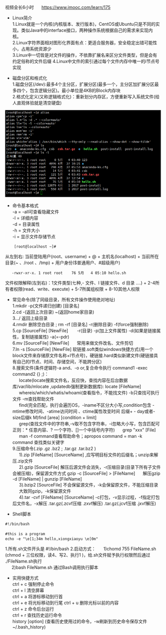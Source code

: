视频全长6小时&emsp;&ensp; https://www.imooc.com/learn/175   
 * Linux简介   
1.Linux就是一个内核(内核版本、发行版本)，CentOS或Ubuntu只是不同的实现。类似Java中的interface接口，两种操作系统根据自己的需求来实现内核。    
2.Linux字符界面相对图形化界面有点：更适合服务器，安全稳定出错可能性小，占用系统资源少     
3.Linux中一切皆是对文件的操作，不依靠扩展名来区分文件类型，但是会有约定俗称的文件后缀
4.Linux中文件的索引通过每个文件内存中唯一的i节点号实现       
    
 * 磁盘分区和格式化    
1.磁盘分区(/dev):最多4个主分区，扩展分区(最多一个，主分区加扩展分区最多四个，包含逻辑分区)。最小单位是4KB的Block内存块     
2.格式化定义(又称逻辑格式化)：重新划分内存区，方便重新写入系统文件(给人直观体验就是清空硬盘)    
    
    
 ![icon](https://github.com/StaticWalk/blog/blob/master/images/5-4-2.png?raw=true)
 * 命令基本格式   
 -a = -all可查看隐藏文件  
 -l = 详细内容   
 -d = 目录属性   
 -h = 文件大小   
 -i = 显示文件存储节点     
``` 
    [root@localhost ~]#
```    
从左到右: 当前登陆用户(root、username) + @ + 主机名(localhost) + 当前所在目录(~ 、/root 、/tmp) + 用户身份($普通用户、#超级用户)    

``` 
   -rwxr-xr-x. 1 root root    76 5月   4 05:10 hello.sh
```    
文件权限解释(左到右)：1文件类型(七种,- 文件、l 链接文件、d 目录 ....) + 2-4所有者权限(read、write、execute) + 5-7所属组权限 + 8-10其他人权限    
     
 * 常见命令(除了同级目录，所有文件操作使用绝对地址)     
 1.mkdir -p(文件递归创建) [目录名]   
 2.cd -(返回上次目录)  ~(返回home家目录)    
 3.../ 返回上级目录    
 4.rmdir 删除空白目录 ; rm -rf [目录名] -r(删除目录) -f(force强制删除)   
 5.cp [SourceFile] [NewFile] &emsp;&ensp; -r(目录)  -p(加上文件属性) -d(如果是链接属性，复制链接属性) -a(=-pdr)  
 6.mv [SourceFile] [NewFile] &emsp;&ensp;常用来做文件改名、文件剪切    
 7.ln -s [SourceFile] [NewFile] 软链接.soft类似windows快捷方式(用一个block文件来存储原文件名称+I节点号)，硬链接.hard类似新建文件(硬链接具有自己的I节点、时间、存储空间，不能跨分区)    
 8.搜索文件(条件逻辑符-a and、-o or,复合命令执行 command1 -exec command2 {}  \;)：   
 &emsp;&ensp;locate(locate搜索文件名，反应快，查找内容在后台数据库/var/lib/mlocate ,updatedb强制更新数据库): locate [FileName]    
 &emsp;&ensp;whereis/which/whatis/whoami(查看指令，不能找文件)  -b只查找可执行文件  -m查找帮助文件          
 &emsp;&ensp;find(完全匹配，执行会遍历OS，-iname不区分大小写,condition包含 -mtime修改时间、-atime访问时间 、ctime属性改变时间 后缀+ - day或者-size后缀k M)find [area] [condition + limit]   
 &emsp;&ensp;grep(查找文件中的字符串,-v取不包含字符串，-i忽略大小写，包含匹配可正则：* 任意内容、? 一个字符、[]一个中括号内字符) &emsp;&ensp;grep "xxx"  [File]   
 &emsp;&ensp;man -f command查看帮助命令；apropos command = man -k command 查找类似关键字        
 9.压缩命令(.zip .gz .bz2 ; .tar.gz .tar.bz2 )  
  &emsp;&ensp;1).zip [FileName] [SourceName] ,应写明目标文件的后缀名；unzip来解压.zip文件    
  &emsp;&ensp;2).gzip [SourceFile] 解压后源文件会消失，-r压缩目录(目录下所有子文件会被压缩)，保留源文件方式 gzip -c [SourceFile] > [FileName] &emsp;&ensp;解压gzip -d [FileName] | gunzip [FileName]   
  &emsp;&ensp;3).bzip2 [SourceFile] 不会保留源文件，-k会保留原文件，不能压缩目录 &emsp;&ensp;大致同gzip，-k保留源文件     
  &emsp;&ensp;4).tar -cvf [FileName] [SourceName] -c打包，-v显示过程，-f指定打包后文件名，-x解压  .tar.gz(.zcvf压缩 .zxvf解压) .tar.gz(.jcvf压缩 .jxvf解压)  
        
  * Shell脚本   
  ```
#!/bin/bash

#this is a program
echo -e "\e[1;34m hello,xiongxiaoyu \e[0m"
```
  1.所有.sh文件开头是 #!/bin/bash
  2.启动方式：
 &emsp;&ensp;1)chomd 755 FileName.sh (chmod + 三位权限，读4、写2、执行1 )，给.sh文件赋予执行权限然后通过 ./FileName.sh执行    
 &emsp;&ensp;2)bash FileName.sh  通过Bash调用执行脚本   
    
 * 实用快捷方式   
 ctrl + c 强制停止命令    
 ctrl + l 清空屏幕   
 ctrl + a 将游标移动到行首   
 ctrl + e 将光标移动到行尾
 ctrl + u 删除光标以前的内容    
 ctrl + z 命令后台运行    
 ctrl + r 查找历史运行命令   
 history [option] (查看历史使用过的命令，-w刷新到历史命令保存文件~/.bash_history)
 
 
 
   
[//]:这是注释
